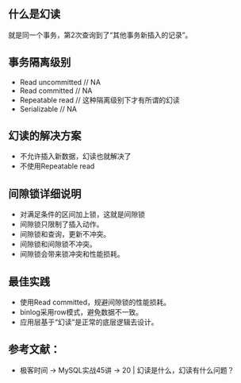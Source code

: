 ## 什么是幻读
就是同一个事务，第2次查询到了“其他事务新插入的记录”。

## 事务隔离级别
- Read uncommitted // NA
- Read committed // NA
- Repeatable read // 这种隔离级别下才有所谓的幻读
- Serializable // NA

## 幻读的解决方案
- 不允许插入新数据，幻读也就解决了
- 不使用Repeatable read

## 间隙锁详细说明
- 对满足条件的区间加上锁，这就是间隙锁
- 间隙锁只限制了插入动作。
- 间隙锁和查询，更新不冲突。
- 间隙锁和间隙锁不冲突。
- 间隙锁会带来锁冲突和性能损耗。

## 最佳实践
- 使用Read committed，规避间隙锁的性能损耗。
- binlog采用row模式，避免数据不一致。
- 应用层基于“幻读”是正常的底层逻辑去设计。

## 参考文献：
- 极客时间 -> MySQL实战45讲 -> 20 | 幻读是什么，幻读有什么问题？ 